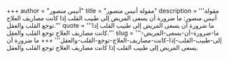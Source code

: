 +++
author = "أنيس منصور"
title = "مقولة أنيس منصور"
description = '''مقولة أنيس منصور: ما ضرورة أن يسعى المريض إلى طبيب القلب إذا كانت مصاريف العلاج توجع القلب والعقل.'''
quote = '''ما ضرورة أن يسعى المريض إلى طبيب القلب إذا كانت مصاريف العلاج توجع القلب والعقل.'''
slug = '''ما-ضرورة-أن-يسعى-المريض-إلى-طبيب-القلب-إذا-كانت-مصاريف-العلاج-توجع-القلب-والعقل'''
+++
ما ضرورة أن يسعى المريض إلى طبيب القلب إذا كانت مصاريف العلاج توجع القلب والعقل.
